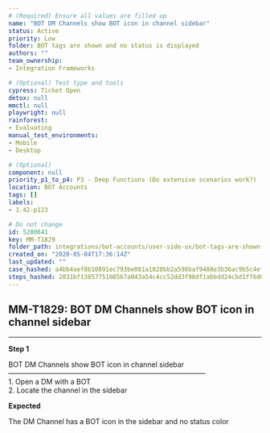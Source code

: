 ```yaml
---
# (Required) Ensure all values are filled up
name: "BOT DM Channels show BOT icon in channel sidebar"
status: Active
priority: Low
folder: BOT tags are shown and no status is displayed
authors: ""
team_ownership: 
- Integration Frameworks

# (Optional) Test type and tools
cypress: Ticket Open
detox: null
mmctl: null
playwright: null
rainforest: 
- Evaluating
manual_test_environments: 
- Mobile
- Desktop

# (Optional)
component: null
priority_p1_to_p4: P3 - Deep Functions (Do extensive scenarios work?)
location: BOT Accounts
tags: []
labels: 
- 1.42-p123

# Do not change
id: 5280641
key: MM-T1829
folder_path: integrations/bot-accounts/user-side-ux/bot-tags-are-shown-and-no-status-is-displayed
created_on: "2020-05-04T17:36:14Z"
last_updated: ""
case_hashed: a4bb4aef8b10891ec793be081a1028bb2a598baf9488e3b36ac9b5c4efee2ff99c38610249c564d366d223ab52e6ebcd
steps_hashed: 2831bf1385775108567a043a54c4cc52dd3f98df1abbdd24cbd1ff6d02484d59a778965ffe919eb2fd4fe69620df911f
---
```


## MM-T1829: BOT DM Channels show BOT icon in channel sidebar

---

**Step 1**

BOT DM Channels show BOT icon in channel sidebar\
————————————————————————————\
1\. Open a DM with a BOT\
2\. Locate the channel in the sidebar

**Expected**

The DM Channel has a BOT icon in the sidebar and no status color
